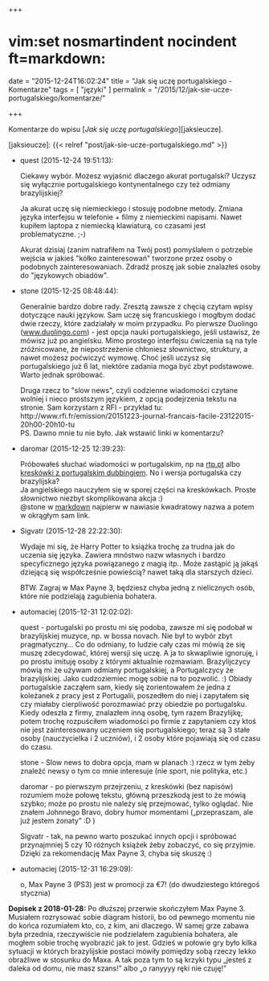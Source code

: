 +++
# vim:set nosmartindent nocindent ft=markdown:
date = "2015-12-24T16:02:24"
title = "Jak się uczę portugalskiego - Komentarze"
tags = [ "języki" ]
permalink = "/2015/12/jak-sie-ucze-portugalskiego/komentarze/"

+++

Komentarze do wpisu [_Jak się uczę portugalskiego_][jaksieucze].

[jaksieucze]: {{< relref "post/jak-sie-ucze-portugalskiego.md" >}}

* quest (2015-12-24 19:51:13): <p>Ciekawy wybór. Możesz wyjaśnić dlaczego akurat
  portugalski? Uczysz się wyłącznie portugalskiego kontynentalnego czy też
  odmiany brazylijskiej?</p>  <p>Ja akurat uczę się niemieckiego i stosuję
  podobne metody. Zmiana języka interfejsu w telefonie + filmy z niemieckimi
  napisami. Nawet kupiłem laptopa z niemiecką klawiaturą, co czasami jest
  problematyczne. ;-)</p>  <p>Akurat dzisiaj (zanim natrafiłem na Twój post)
  pomyślałem o potrzebie wejścia w jakieś "kółko zainteresowań" tworzone przez
  osoby o podobnych zainteresowaniach. Zdradź proszę jak sobie znalazłeś osoby
  do "językowych obiadów".</p>
* stone (2015-12-25 08:48:44): <p>Generalnie bardzo dobre rady. Zresztą zawsze z
  chęcią czytam wpisy dotyczące nauki językow. Sam uczę się francuskiego i
  mogłbym dodać dwie rzeczy, które zadziałały w moim przypadku. Po pierwsze
  Duolingo (www.duolingo.com) - jest opcja nauki portugalskiego, jeśli ustawisz,
  że mówisz już po angielsku. Mimo prostego interfejsu ćwiczenia są na tyle
  zróżnicowane, że niepostrzeżenie chłoniesz słownictwo, struktury, a nawet
  możesz poćwiczyć wymowę. Choć jeśli uczysz się portugalskiego już 6 lat,
  niektóre zadania moga być zbyt podstawowe. Warto jednak spróbować.</p>
  <p>Druga rzecz to "slow news", czyli codzienne wiadomości czytane wolniej i
  nieco prostszym językiem, z opcją podejrzenia tekstu na stronie. Sam korzystam
  z RFI - przykład tu: http://www.rfi.fr/emission/20151223-journal-francais-facile-23122015-20h00-20h10-tu<br /> PS. Dawno mnie tu nie było. Jak wstawić
  linki w komentarzu?</p>
* daromar (2015-12-25 12:39:23): <p>Próbowałeś słuchać wiadomości w
  portugalskim, np na <a href="http://www.rtp.pt/noticias/"
  rel="nofollow">rtp.pt</a> albo <a
  href="https://www.youtube.com/watch?v=qIkf8r3sQQc" rel="nofollow">kreskówki z
  portugalskim dubbingiem</a>. No i wersja portugalska czy brazylijska?<br /> Ja
  angielskiego nauczyłem się w sporej części na kreskówkach. Proste słownictwo
  niezbyt skomplikowana  akcja :) <br /> @stone w <a
  href="http://wiki.jogger.pl/wiki/Markdown#Odno.C5.9Bniki"
  rel="nofollow">markdown</a> najpierw w nawiasie kwadratowy nazwa a potem w
  okrągłym sam link.</p>
* Sigvatr (2015-12-28 22:22:30): <p>Wydaje mi się, że Harry Potter to książka
  trochę za trudna jak do uczenia się języka. Zawiera mnóstwo nazw własnych i
  bardzo specyficznego języka powiązanego z magią itp.. Może zastąpić ją jakąś
  dziejącą się współcześnie powieścią? nawet taką dla starszych dzieci.</p>
  <p>BTW. Zagraj w Max Payne 3, będziesz chyba jedną z nielicznych osób, które
  nie podzielają zagubienia bohatera.</p>
* automaciej (2015-12-31 12:02:02): <p>quest - portugalski po prostu mi się
  podoba, zawsze mi się podobał w brazylijskiej muzyce, np. w bossa novach. Nie
  był to wybór zbyt pragmatyczny… Co do odmiany, to ludzie cały czas mi mówią że
  się muszę zdecydować, której wersji się uczę. A ja to skwapliwie ignoruję, i
  po prostu imituję osoby z którymi aktualnie rozmawiam. Brazylijczycy mówią mi
  że używam odmiany portugalskiej, a Portugalczycy że brazylijskiej. Jako
  cudzoziemiec mogę sobie na to pozwolić. :) Obiady portugalskie zacząłem sam,
  kiedy się zorientowałem że jedna z koleżanek z pracy jest z Portugalii,
  poszedłem do niej i zapytałem się czy miałaby cierpliwość porozmawiać przy
  obiedzie po portugalsku. Kiedy odeszła z firmy, znalazłem inną osobę, tym
  razem Brazylijkę; potem trochę rozpuściłem wiadomości po firmie z zapytaniem
  czy ktoś nie jest zainteresowany uczeniem się portugalskiego; teraz są 3 stałe
  osoby (nauczycielka i 2 uczniów), i 2 osoby które pojawiają się od czasu do
  czasu.</p>    <p>stone - Slow news to dobra opcja, mam w planach :) rzecz w
  tym żeby znaleźć newsy o tym co mnie interesuje (nie sport, nie polityka,
  etc.)</p>    <p>daromar - po pierwszym przejrzeniu, z kreskówki (bez napisów)
  rozumiem może połowę tekstu, główną przeszkodą jest to że mówią szybko; może
  po prostu nie należy się przejmować, tylko oglądać. Nie znałem Johnnego Bravo,
  dobry humor momentami („przepraszam, ale już jestem żonaty” :D )</p>
  <p>Sigvatr - tak, na pewno warto poszukać innych opcji i spróbować
  przynajmniej 5 czy 10 różnych książek żeby zobaczyć, co się przyjmie. Dzięki
  za rekomendację Max Payne 3, chyba się skuszę :)</p>
* automaciej (2015-12-31 16:29:09): <p>o, Max Payne 3 (PS3) jest w promocji za
  €7! (do dwudziestego któregoś stycznia)</p>

**Dopisek z 2018-01-28:** Po dłuższej przerwie skończyłem Max Payne 3. Musiałem
rozrysować sobie diagram historii, bo od pewnego momentu nie do końca rozumiałem
kto, co, z kim, ani dlaczego. W samej grze zabawa była przednia, rzeczywiście
nie podzielałem zagubienia bohatera, ale mogłem sobie trochę wyobrazić jak to
jest. Gdzieś w połowie gry było kilka sytuacji w których brazylijskie postaci
mówiły pomiędzy sobą rzeczy lekko obraźliwe w stosunku do Maxa. A tak poza tym
to są krzyki typu „jesteś z daleka od domu, nie masz szans!” albo „o ranyyyy
ręki nie czuję!”
